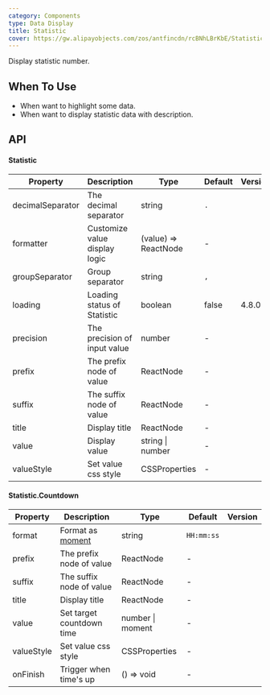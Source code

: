 ```yaml
---
category: Components
type: Data Display
title: Statistic
cover: https://gw.alipayobjects.com/zos/antfincdn/rcBNhLBrKbE/Statistic.svg
---
```


Display statistic number.

## When To Use

- When want to highlight some data.
- When want to display statistic data with description.

## API

#### Statistic

| Property         | Description                   | Type                 | Default | Version |
| ---------------- | ----------------------------- | -------------------- | ------- | ------- |
| decimalSeparator | The decimal separator         | string               | `.`     |         |
| formatter        | Customize value display logic | (value) => ReactNode | -       |         |
| groupSeparator   | Group separator               | string               | `,`     |         |
| loading          | Loading status of Statistic   | boolean              | false   | 4.8.0   |
| precision        | The precision of input value  | number               | -       |         |
| prefix           | The prefix node of value      | ReactNode            | -       |         |
| suffix           | The suffix node of value      | ReactNode            | -       |         |
| title            | Display title                 | ReactNode            | -       |         |
| value            | Display value                 | string \| number     | -       |         |
| valueStyle       | Set value css style           | CSSProperties        | -       |         |

#### Statistic.Countdown

| Property   | Description                              | Type             | Default    | Version |
| ---------- | ---------------------------------------- | ---------------- | ---------- | ------- |
| format     | Format as [moment](http://momentjs.com/) | string           | `HH:mm:ss` |         |
| prefix     | The prefix node of value                 | ReactNode        | -          |         |
| suffix     | The suffix node of value                 | ReactNode        | -          |         |
| title      | Display title                            | ReactNode        | -          |         |
| value      | Set target countdown time                | number \| moment | -          |         |
| valueStyle | Set value css style                      | CSSProperties    | -          |         |
| onFinish   | Trigger when time's up                   | () => void       | -          |         |
